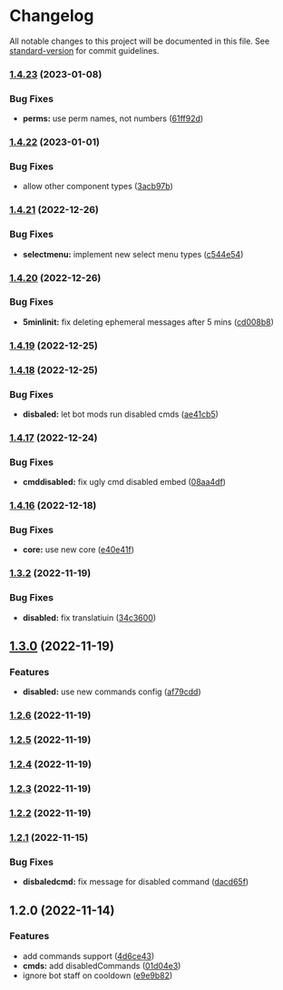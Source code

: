 # Changelog

All notable changes to this project will be documented in this file. See [standard-version](https://github.com/conventional-changelog/standard-version) for commit guidelines.

### [1.4.23](https://github.com/EazyAutodelete/commands-support/compare/v1.4.22...v1.4.23) (2023-01-08)


### Bug Fixes

* **perms:** use perm names, not numbers ([61ff92d](https://github.com/EazyAutodelete/commands-support/commit/61ff92dda48810a50a5f800be0cbb7b03a8a0bb6))

### [1.4.22](https://github.com/EazyAutodelete/commands-support/compare/v1.4.21...v1.4.22) (2023-01-01)


### Bug Fixes

* allow other component types ([3acb97b](https://github.com/EazyAutodelete/commands-support/commit/3acb97bba30c4fb3ca242c6a57366521a8a08191))

### [1.4.21](https://github.com/EazyAutodelete/commands-support/compare/v1.4.20...v1.4.21) (2022-12-26)


### Bug Fixes

* **selectmenu:** implement new select menu types ([c544e54](https://github.com/EazyAutodelete/commands-support/commit/c544e54c38928a883c78e6fda0ed72e6c1db2dfe))

### [1.4.20](https://github.com/EazyAutodelete/commands-support/compare/v1.4.19...v1.4.20) (2022-12-26)


### Bug Fixes

* **5minlinit:** fix deleting ephemeral messages after 5 mins ([cd008b8](https://github.com/EazyAutodelete/commands-support/commit/cd008b80fc8aa5d3a338173f3ca2a20a7389ae21))

### [1.4.19](https://github.com/EazyAutodelete/commands-support/compare/v1.4.18...v1.4.19) (2022-12-25)

### [1.4.18](https://github.com/EazyAutodelete/commands-support/compare/v1.4.17...v1.4.18) (2022-12-25)


### Bug Fixes

* **disbaled:** let bot mods run disabled cmds ([ae41cb5](https://github.com/EazyAutodelete/commands-support/commit/ae41cb5e9b3b7b37f53c1e147a8db9c1729251a4))

### [1.4.17](https://github.com/EazyAutodelete/commands-support/compare/v1.4.16...v1.4.17) (2022-12-24)


### Bug Fixes

* **cmddisabled:** fix ugly cmd disabled embed ([08aa4df](https://github.com/EazyAutodelete/commands-support/commit/08aa4df00e43b712a853ed2ac882d51382bfe113))

### [1.4.16](https://github.com/EazyAutodelete/commands-support/compare/v1.3.2...v1.4.16) (2022-12-18)


### Bug Fixes

* **core:** use new core ([e40e41f](https://github.com/EazyAutodelete/commands-support/commit/e40e41ffe502a776c301b59a0429970f358bd81f))

### [1.3.2](https://github.com/EazyAutodelete/commands-support/compare/v1.3.0...v1.3.2) (2022-11-19)


### Bug Fixes

* **disabled:** fix translatiuin ([34c3600](https://github.com/EazyAutodelete/commands-support/commit/34c36004c6801ea6c41901b5dcf4f0d5e0db321d))

## [1.3.0](https://github.com/EazyAutodelete/commands-support/compare/v1.2.6...v1.3.0) (2022-11-19)


### Features

* **disabled:** use new commands config ([af79cdd](https://github.com/EazyAutodelete/commands-support/commit/af79cdda1c93609b045245f81465df301cfdb501))

### [1.2.6](https://github.com/EazyAutodelete/commands-support/compare/v1.2.5...v1.2.6) (2022-11-19)

### [1.2.5](https://github.com/EazyAutodelete/commands-support/compare/v1.2.4...v1.2.5) (2022-11-19)

### [1.2.4](https://github.com/EazyAutodelete/commands-support/compare/v1.2.3...v1.2.4) (2022-11-19)

### [1.2.3](https://github.com/EazyAutodelete/commands-support/compare/v1.2.2...v1.2.3) (2022-11-19)

### [1.2.2](https://github.com/EazyAutodelete/commands-support/compare/v1.2.1...v1.2.2) (2022-11-19)

### [1.2.1](https://github.com/EazyAutodelete/commands-support/compare/v1.2.0...v1.2.1) (2022-11-15)


### Bug Fixes

* **disbaledcmd:** fix message for disabled command ([dacd65f](https://github.com/EazyAutodelete/commands-support/commit/dacd65f19929bfd95d5b26ce2d9a0d8aaaf3ca6d))

## 1.2.0 (2022-11-14)


### Features

* add commands support ([4d6ce43](https://github.com/EazyAutodelete/commands-support/commit/4d6ce4396b520b65b838cde392d93a9e6b52b5cc))
* **cmds:** add disabledCommands ([01d04e3](https://github.com/EazyAutodelete/commands-support/commit/01d04e3b0e2f602d281b096a8b4bc987b827e772))
* ignore bot staff on cooldown ([e9e9b82](https://github.com/EazyAutodelete/commands-support/commit/e9e9b82555bd55efb610efa9955eb8665fd82931))
